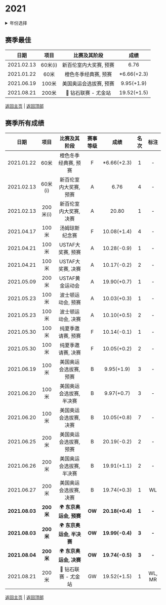 # 2021

<details>
<summary>年份选择</summary>

- [2024](./2024.md)

- [2023](./2023.md)

- [2022](/2022.md)

- [2021](./2021.md)

- [2020](2020.md)

- [2019](./2019.md)

- [2018](./2018.md)

- [2017](./2017.md)

- [2016](./2016.md)

- [2015](./2015.md)

- [2014](./2014.md)

- [2013](./2013.md)

- [2012](./2012.md)

</details>

## 赛季最佳

|    日期    |  项目   |                     比赛及其阶段                     |    成绩     |
| :--------: | :-----: | :--------------------------------------------------: | :---------: |
| 2021.02.13 | 60米(i) |                新百伦室内大奖赛, 预赛                |    6.76     |
| 2021.01.22 |  60米   |                 橙色冬季经典赛, 预赛                 | *6.66(+2.3) |
| 2021.06.19 |  100米  |                美国奥运会选拔赛, 预赛                | 9.95(+1.9)  |
| 2021.08.21 |  200米  | :diamond_shape_with_a_dot_inside:  钻石联赛 - 尤金站 | 19.52(+1.5) |

[返回主页](../Profile.md) | [返回顶部](#2021)

## 赛季所有成绩

|      日期      |   项目    |                     比赛及其阶段                     | 赛事等级 |      成绩       | 名次  |  标注  |
| :------------: | :-------: | :--------------------------------------------------: | :------: | :-------------: | :---: | :----: |
|   2021.01.22   |   60米    |                 橙色冬季经典赛, 预赛                 |    F     |   *6.66(+2.3)   |   1   |   -    |
|   2021.02.13   |  60米(i)  |                新百伦室内大奖赛, 预赛                |    A     |      6.76       |   4   |   -    |
|   2021.02.13   | 200米(i)  |                新百伦室内大奖赛, 决赛                |    A     |      20.80      |   1   |   -    |
|   2021.04.17   |   100米   |                    汤姆琼斯纪念赛                    |    F     |   10.08(+1.4)   |   4   |   -    |
|   2021.04.21   |   100米   |                  USTAF大奖赛, 预赛                   |    A     |   10.28(-0.9)   |   1   |   -    |
|   2021.04.21   |   100米   |                  USTAF大奖赛, 决赛                   |    A     |   10.17(-0.2)   |   2   |   -    |
|   2021.05.09   |   200米   |                   USTAF黄金运动会                    |    A     |   19.90(+0.7)   |   1   |   -    |
|   2021.05.23   |   100米   |                  波士顿运动会, 预赛                  |    A     |   10.03(+0.3)   |   1   |   -    |
|   2021.05.23   |   100米   |                  波士顿运动会, 决赛                  |    A     |   10.10(+0.5)   |   2   |   -    |
|   2021.05.30   |   100米   |                  纯夏季邀请赛, 预赛                  |    F     |   10.14(-0.1)   |   1   |   -    |
|   2021.05.30   |   100米   |                  纯夏季邀请赛, 决赛                  |    F     |   10.05(+0.2)   |   2   |   -    |
|   2021.06.19   |   100米   |                美国奥运会选拔赛, 预赛                |    B     |   9.95(+1.9)    |   3   |   -    |
|   2021.06.20   |   100米   |               美国奥运会选拔赛, 半决赛               |    B     |   9.97(+0.7)    |   3   |   -    |
|   2021.06.20   |   100米   |                美国奥运会选拔赛, 决赛                |    B     |   10.05(+0.8)   |   7   |   -    |
|   2021.06.25   |   200米   |                美国奥运会选拔赛, 预赛                |    B     |   20.19(-0.2)   |   2   |   -    |
|   2021.06.26   |   200米   |               美国奥运会选拔赛, 半决赛               |    B     |   19.91(+1.1)   |   2   |   -    |
|   2021.06.27   |   200米   |                美国奥运会选拔赛, 决赛                |    B     |   19.74(+0.3)   |   1   |   WL   |
| **2021.08.03** | **200米** |         :earth_africa: **东京奥运会, 预赛**          |  **OW**  | **20.18(+0.4)** | **1** | **-**  |
| **2021.08.03** | **200米** |        :earth_africa: **东京奥运会, 半决赛**         |  **OW**  | **19.99(-0.4)** | **3** | **-**  |
| **2021.08.04** | **200米** |         :earth_africa: **东京奥运会, 决赛**          |  **OW**  | **19.74(-0.5)** | **3** | **-**  |
|   2021.08.21   |   200米   | :diamond_shape_with_a_dot_inside:  钻石联赛 - 尤金站 |    GW    |   19.52(+1.5)   |   1   | WL, MR |

[返回主页](../Profile.md) | [返回顶部](#2021)